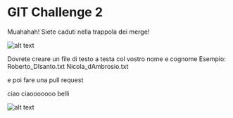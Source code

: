 # GIT Challenge 2

Muahahah! Siete caduti nella trappola dei merge!

![alt text](https://c.tenor.com/AKq1UiO-dFAAAAAd/git-merge.gif "git merge")

Dovrete creare un file di testo a testa col vostro nome e cognome
Esempio:
Roberto_DIsanto.txt
Nicola_dAmbrosio.txt

e poi fare una pull request

ciao ciaooooooo belli

![alt text](https://mir-s3-cdn-cf.behance.net/project_modules/max_1200/15427493658133.5e98ba7e52a6c.gif )
